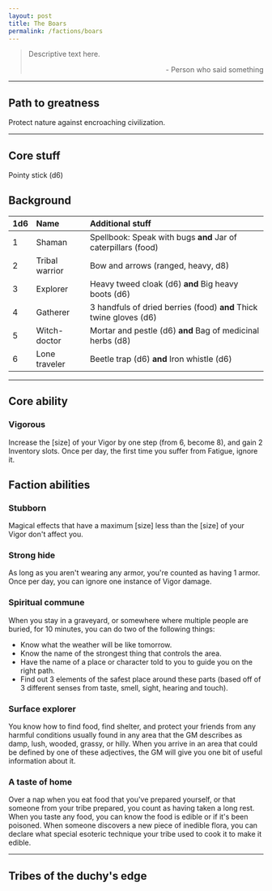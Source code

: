 ```yaml
---
layout: post
title: The Boars
permalink: /factions/boars
---
```


>Descriptive text here.
>
><p style="text-align: right">- Person who said something</p>

***

## Path to greatness
Protect nature against encroaching civilization.

***

## Core stuff
Pointy stick (d6)

## Background

| 1d6        | Name           | Additional stuff                               |
|:-----------|:---------------|:-----------------------------------------------|
| 1          | Shaman         | Spellbook: Speak with bugs <b>and</b> Jar of caterpillars (food) |
| 2          | Tribal warrior | Bow and arrows (ranged, heavy, d8) |
| 3          | Explorer       | Heavy tweed cloak (d6) <b>and</b> Big heavy boots (d6) |
| 4          | Gatherer       | 3 handfuls of dried berries (food) <b>and</b> Thick twine gloves (d6) |
| 5          | Witch-doctor   | Mortar and pestle (d6) <b>and</b> Bag of medicinal herbs (d8) |
| 6          | Lone traveler  | Beetle trap (d6) <b>and</b> Iron whistle (d6) |

***

## Core ability

### Vigorous
Increase the [size] of your Vigor by one step (from 6, become 8), and gain 2 Inventory slots. Once per day, the first time you suffer from Fatigue, ignore it.

## Faction abilities

### Stubborn
Magical effects that have a maximum [size] less than the [size] of your Vigor don't affect you.

### Strong hide
As long as you aren't wearing any armor, you're counted as having 1 armor. Once per day, you can ignore one instance of Vigor damage.

### Spiritual commune
When you stay in a graveyard, or somewhere where multiple people are buried, for 10 minutes, you can do two of the following things:
*  Know what the weather will be like tomorrow.
*  Know the name of the strongest thing that controls the area.
*  Have the name of a place or character told to you to guide you on the right path.
*  Find out 3 elements of the safest place around these parts (based off of 3 different senses from taste, smell, sight, hearing and touch).

### Surface explorer
You know how to find food, find shelter, and protect your friends from any harmful conditions usually found in any area that the GM describes as damp, lush, wooded, grassy, or hilly. When you arrive in an area that could be defined by one of these adjectives, the GM will give you one bit of useful information about it.

### A taste of home
Over a nap when you eat food that you've prepared yourself, or that someone from your tribe prepared, you count as having taken a long rest. When you taste any food, you can know the food is edible or if it's been poisoned. When someone discovers a new piece of inedible flora, you can declare what special esoteric technique your tribe used to cook it to make it edible.

***

## Tribes of the duchy's edge
